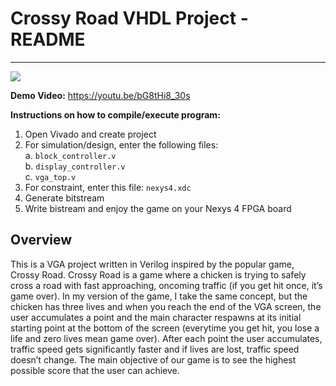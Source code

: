 # Crossy Road VHDL Project - README
*** 
![](https://m.media-amazon.com/images/G/01/DeveloperBlogs/AmazonDeveloperBlogs/legacy/c1._CB520204065_.png)  

**Demo Video:** https://youtu.be/bG8tHi8_30s    

**Instructions on how to compile/execute program:**    
1. Open Vivado and create project   
2. For simulation/design, enter the following files:   
    a. `block_controller.v`  
    b. `display_controller.v`  
    c. `vga_top.v`  
3. For constraint, enter this file: `nexys4.xdc`    
4. Generate bitstream   
5. Write bistream and enjoy the game on your Nexys 4 FPGA board 

## **Overview**
This is a VGA project written in Verilog inspired by the popular game, Crossy Road. Crossy Road is a game where a chicken is trying to safely cross a road with fast approaching, oncoming traffic (if you get hit once, it’s game over). In my version of the game, I take the same concept, but the chicken has three lives and when you reach the end of the VGA screen, the user accumulates a point and the main character respawns at its initial starting point at the bottom of the screen (everytime you get hit, you lose a life and zero lives mean game over). After each point the user accumulates, traffic speed gets significantly faster and if lives are lost, traffic speed doesn’t change. The main objective of our game is to see the highest possible score that the user can achieve.